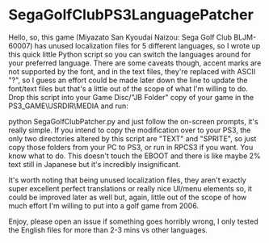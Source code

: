 # SegaGolfClubPS3LanguagePatcher

Hello, so, this game (Miyazato San Kyoudai Naizou: Sega Golf Club BLJM-60007) has unused localization files for 5 different languages, so I wrote up this quick little Python script so you can switch the languages around for your preferred language. There are some caveats though, accent marks are not supported by the font, and in the text files, they're replaced with ASCII "?", so I guess an effort could be made later down the line to update the font/text files but that's a little out of the scope of what I'm willing to do. Drop this script into your Game Disc/"JB Folder" copy of your game in the PS3_GAME\USRDIR\MEDIA and run:

python SegaGolfClubPatcher.py and just follow the on-screen prompts, it's really simple. If you intend to copy the modification over to your PS3, the only two directories altered by this script are "TEXT" and "SPRITE", so just copy those folders from your PC to PS3, or run in RPCS3 if you want. You know what to do. This doesn't touch the EBOOT and there is like maybe 2% text still in Japanese but it's incredibly insignificant. 

It's worth noting that being unused localization files, they aren't exactly super excellent perfect translations or really nice UI/menu elements so, it could be improved later as well but, again, little out of the scope of how much effort I'm willing to put into a golf game from 2006. 

Enjoy, please open an issue if something goes horribly wrong, I only tested the English files for more than 2-3 mins vs other languages.
